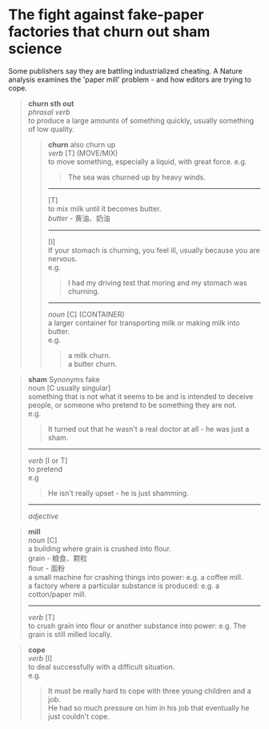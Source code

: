 # The fight against fake-paper factories that churn out sham science  
Some publishers say they are battling industrialized cheating. A Nature analysis examines the 'paper mill' problem - and how editors are trying to cope.  
> **churn sth out**  
> _phrasal verb_  
> to produce a large amounts of something quickly, usually something of low quality.  
>> **churn** also churn up  
>> _verb_ \[T] (MOVE/MIX)  
>> to move something, especially a liquid, with great force.
>> e.g.  
>>> The sea was churned up by heavy winds.  
>> ---  
>> \[T\]  
>> to mix milk until it becomes butter.  
>> _butter_ - 黄油、奶油  
>> 
>> ---  
>> \[I\]  
>> If your stomach is churning, you feel ill, usually because you are nervous.  
>> e.g.  
>>> I had my driving test that moring and my stomach was churning.  
>>> 
>> ---  
>> _noun_ \[C] (CONTAINER)  
>> a larger container for transporting milk or making milk into butter.  
>> e.g.  
>>> a milk churn.  
>>> a butter churn.  
>>> 

> **sham** Synonyms fake  
> noun \[C usually singular]  
> something that is not what it seems to be and is intended to deceive people, or someone who pretend to be something they are not.  
> e.g.  
>> It turned out that he wasn't a real doctor at all - he was just a sham.  
>> 
> ---  
> _verb_ \[I or T]  
> to pretend  
> e.g  
>> He isn't really upset - he is just shamming.  
>> 
> ---  
> _adjective_   
  

> **mill**  
> _noun_ \[C]  
> a building where grain is crushed into flour.  
> grain - 粮食、颗粒   
> flour - 面粉  
> a small machine for crashing things into power: e.g.  a coffee mill.  
> a factory where a particular substance is produced: e.g. a cotton/paper mill.    
> 
> ---  
> _verb_ \[T]  
> to crush grain into flour or another substance into power: e.g. The grain is still milled locally.  
> 

> **cope**  
> _verb_ \[I]  
> to deal successfully with a difficult situation.  
> e.g.  
>> It must be really hard to cope with three young children and a job.  
>> He had so much pressure on him in his job that eventually he just couldn't cope.

